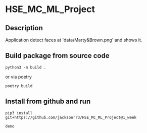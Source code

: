 # HSE_MC_ML_Project

## Description

Application detect faces at 'data/Marty&Brown.png' and shows it. 

## Build package from source code

```python3 -m build .```

or via poetry

```poetry build```


## Install from github and run


```pip3 install git+https://github.com/jacksonrr3/HSE_MC_ML_Project@1_week```


```demo```
